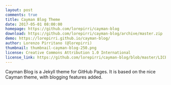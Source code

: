 ```yaml
---
layout: post
comments: true
title: Cayman Blog Theme
date: 2017-05-01 08:00:00
homepage: https://github.com/lorepirri/cayman-blog
download: https://github.com/lorepirri/cayman-blog/archive/master.zip
demo: https://lorepirri.github.io/cayman-blog/
author: Lorenzo Pirritano (@lorepirri)
thumbnail: thumbnail-cayman-blog-250.png
license: Creative Commons Attribution 1.0 International
license_link: https://github.com/lorepirri/cayman-blog/blob/master/LICENSE
---
```


Cayman Blog is a Jekyll theme for GitHub Pages. It is based on the nice Cayman theme, with blogging features added.
